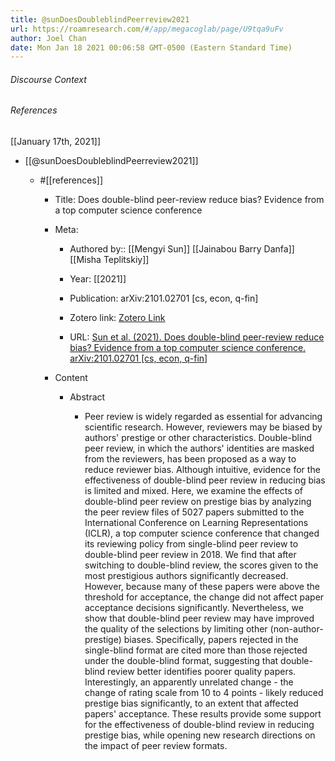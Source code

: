 ```yaml
---
title: @sunDoesDoubleblindPeerreview2021
url: https://roamresearch.com/#/app/megacoglab/page/U9tqa9uFv
author: Joel Chan
date: Mon Jan 18 2021 00:06:58 GMT-0500 (Eastern Standard Time)
---
```




###### Discourse Context



###### References

[[January 17th, 2021]]

- [[@sunDoesDoubleblindPeerreview2021]]

    - #[[references]]

        - Title: Does double-blind peer-review reduce bias? Evidence from a top computer science conference

        - Meta:

            - Authored by:: [[Mengyi Sun]] [[Jainabou Barry Danfa]] [[Misha Teplitskiy]]

            - Year: [[2021]]

            - Publication: arXiv:2101.02701 [cs, econ, q-fin]

            - Zotero link: [Zotero Link](zotero://select/items/1_6RSTI4MG)

            - URL: [Sun et al. (2021). Does double-blind peer-review reduce bias? Evidence from a top computer science conference. arXiv:2101.02701 [cs, econ, q-fin]](http://arxiv.org/abs/2101.02701)

        - Content

            - Abstract

                - Peer review is widely regarded as essential for advancing scientific research. However, reviewers may be biased by authors' prestige or other characteristics. Double-blind peer review, in which the authors' identities are masked from the reviewers, has been proposed as a way to reduce reviewer bias. Although intuitive, evidence for the effectiveness of double-blind peer review in reducing bias is limited and mixed. Here, we examine the effects of double-blind peer review on prestige bias by analyzing the peer review files of 5027 papers submitted to the International Conference on Learning Representations (ICLR), a top computer science conference that changed its reviewing policy from single-blind peer review to double-blind peer review in 2018. We find that after switching to double-blind review, the scores given to the most prestigious authors significantly decreased. However, because many of these papers were above the threshold for acceptance, the change did not affect paper acceptance decisions significantly. Nevertheless, we show that double-blind peer review may have improved the quality of the selections by limiting other (non-author-prestige) biases. Specifically, papers rejected in the single-blind format are cited more than those rejected under the double-blind format, suggesting that double-blind review better identifies poorer quality papers. Interestingly, an apparently unrelated change - the change of rating scale from 10 to 4 points - likely reduced prestige bias significantly, to an extent that affected papers' acceptance. These results provide some support for the effectiveness of double-blind review in reducing prestige bias, while opening new research directions on the impact of peer review formats.
